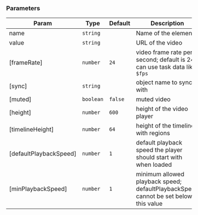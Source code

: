 ### Parameters

| Param | Type | Default | Description |
| --- | --- | --- | --- |
| name | <code>string</code> |  | Name of the element |
| value | <code>string</code> |  | URL of the video |
| [frameRate] | <code>number</code> | <code>24</code> | video frame rate per second; default is 24; can use task data like `$fps` |
| [sync] | <code>string</code> |  | object name to sync with |
| [muted] | <code>boolean</code> | <code>false</code> | muted video |
| [height] | <code>number</code> | <code>600</code> | height of the video player |
| [timelineHeight] | <code>number</code> | <code>64</code> | height of the timeline with regions |
| [defaultPlaybackSpeed] | <code>number</code> | <code>1</code> | default playback speed the player should start with when loaded |
| [minPlaybackSpeed] | <code>number</code> | <code>1</code> | minimum allowed playback speed; defaultPlaybackSpeed cannot be set below this value |

